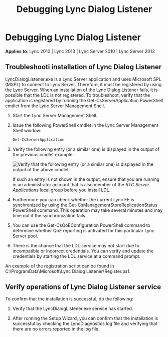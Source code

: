 ﻿---
title: Debugging Lync Dialog Listener
TOCTitle: Debugging Lync Dialog Listener
ms:assetid: 0dade195-3eee-4b8d-8510-33bd78927442
ms:mtpsurl: https://msdn.microsoft.com/library/Dn785218(v=office.15)
ms:contentKeyID: 62952701
ms.date: 02/16/2015
mtps_version: v=office.15
---

# Debugging Lync Dialog Listener

**Applies to**: Lync 2010 | Lync 2013 | Lync Server 2010 | Lync Server 2013

## Troubleshooti installation of Lync Dialog Listener

LyncDialogListener.exe is a Lync Server application and uses Microsoft SPL (MSPL) to connect to Lync Server. Therefore, it must be registered by using the Lync Server. When an installation of the Lync Dialog Listener fails, it is possible that the LDL is not registered. To troubleshoot, verify that the application is registered by running the Get-CsServerApplication PowerShell cmdlet from the Lync Server Management Shell.

1. Start the Lync Server Management Shell.

2. Issue the following PowerShell cmdlet in the Lync Server Management Shell window:  

   ```powershell
   Get-CsServerApplication
   ```

3. Verify the following entry (or a similar one) is displayed in the output of the previous cmdlet example:  
      
   ![Verify that the following entry (or a similar one) is displayed in the output of the above cmdlet](images/Dn785218.lync_sdn_api_lync_server_mgmt_shell(Office.15).png "Verify that the following entry (or a similar one) is displayed in the output of the above cmdlet")  
      
   If such an entry is not shown in the output, ensure that you are running in an administrator account that is also member of the *RTC Server Applications* local group before you install LDL.

4. Furthermore you can check whether the current Lync FE is synchronized by using the Get-CsManagementStoreReplicationStatus PowerShell command. This operation may take several minutes and may time out if the synchronization fails.

5. You can use the Get-CsQoEConfiguration PowerShell command to determine whether QoE reporting is activated for this particular Lync Server pool.

6. There is the chance that the LDL service may not start due to incompatible or incorrect credentials. You can verify and update the credentials by starting the LDL service at a command prompt.

An example of the registration script can be found in C:\\ProgramData\\Microsoft\\Lync Dialog Listener\\Register.ps1.

## Verify operations of Lync Dialog Listener service

To confirm that the installation is successful, do the following:

1.  Verify that the LyncDialogListener.exe service has started.

2.  After running the Setup Wizard, you can confirm that the installation is successful by checking the LyncDiagnostics.log file and verifying that there are no errors reported in the log file.

